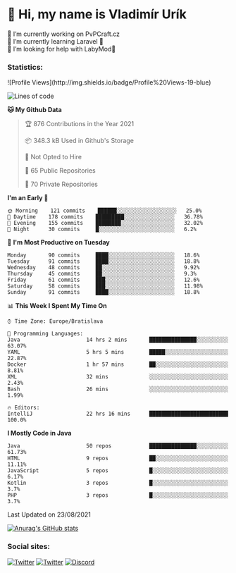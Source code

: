<h1> 👋 Hi, my name is Vladimír Urík</h1>
<p>
 🔭 I’m currently working on PvPCraft.cz<br>
 🌱 I’m currently learning Laravel 💙<br>
 🤔 I’m looking for help with LabyMod💝<br>
</p>
<h3>Statistics:</h3>
<!--START_SECTION:waka-->
![Profile Views](http://img.shields.io/badge/Profile%20Views-19-blue)

![Lines of code](https://img.shields.io/badge/From%20Hello%20World%20I%27ve%20Written-4.0%20million%20lines%20of%20code-blue)

**🐱 My Github Data** 

> 🏆 876 Contributions in the Year 2021
 > 
> 📦 348.3 kB Used in Github's Storage 
 > 
> 🚫 Not Opted to Hire
 > 
> 📜 65 Public Repositories 
 > 
> 🔑 70 Private Repositories  
 > 
**I'm an Early 🐤** 

```text
🌞 Morning    121 commits    ██████░░░░░░░░░░░░░░░░░░░   25.0% 
🌆 Daytime    178 commits    █████████░░░░░░░░░░░░░░░░   36.78% 
🌃 Evening    155 commits    ████████░░░░░░░░░░░░░░░░░   32.02% 
🌙 Night      30 commits     █░░░░░░░░░░░░░░░░░░░░░░░░   6.2%

```
📅 **I'm Most Productive on Tuesday** 

```text
Monday       90 commits     ████░░░░░░░░░░░░░░░░░░░░░   18.6% 
Tuesday      91 commits     ████░░░░░░░░░░░░░░░░░░░░░   18.8% 
Wednesday    48 commits     ██░░░░░░░░░░░░░░░░░░░░░░░   9.92% 
Thursday     45 commits     ██░░░░░░░░░░░░░░░░░░░░░░░   9.3% 
Friday       61 commits     ███░░░░░░░░░░░░░░░░░░░░░░   12.6% 
Saturday     58 commits     ███░░░░░░░░░░░░░░░░░░░░░░   11.98% 
Sunday       91 commits     ████░░░░░░░░░░░░░░░░░░░░░   18.8%

```


📊 **This Week I Spent My Time On** 

```text
⌚︎ Time Zone: Europe/Bratislava

💬 Programming Languages: 
Java                     14 hrs 2 mins       ███████████████░░░░░░░░░░   63.07% 
YAML                     5 hrs 5 mins        █████░░░░░░░░░░░░░░░░░░░░   22.87% 
Docker                   1 hr 57 mins        ██░░░░░░░░░░░░░░░░░░░░░░░   8.81% 
XML                      32 mins             ░░░░░░░░░░░░░░░░░░░░░░░░░   2.43% 
Bash                     26 mins             ░░░░░░░░░░░░░░░░░░░░░░░░░   1.99%

🔥 Editors: 
IntelliJ                 22 hrs 16 mins      █████████████████████████   100.0%

```

**I Mostly Code in Java** 

```text
Java                     50 repos            ███████████████░░░░░░░░░░   61.73% 
HTML                     9 repos             ██░░░░░░░░░░░░░░░░░░░░░░░   11.11% 
JavaScript               5 repos             █░░░░░░░░░░░░░░░░░░░░░░░░   6.17% 
Kotlin                   3 repos             █░░░░░░░░░░░░░░░░░░░░░░░░   3.7% 
PHP                      3 repos             █░░░░░░░░░░░░░░░░░░░░░░░░   3.7%

```



 Last Updated on 23/08/2021
<!--END_SECTION:waka-->

[![Anurag's GitHub stats](https://github-readme-stats.vercel.app/api?username=vladimir-urik)](https://github.com/anuraghazra/github-readme-stats)

<h3>Social sites:</h3>
<p><a href="https://twitter.com/GGGEDR" target="_blank"><img alt="Twitter" src="https://img.shields.io/badge/twitter-%231DA1F2.svg?&style=for-the-badge&logo=twitter&logoColor=white" /></a> <a href="https://www.reddit.com/user/GGGEDR" target="_blank"><img alt="Twitter" src="https://img.shields.io/badge/reddit-%23FE6262.svg?&style=for-the-badge&logo=reddit&logoColor=white" /></a> <a href="https://discord.com/users/535708984959827978" target="_blank"><img alt="Discord" src="https://img.shields.io/badge/discord-%235865f2.svg?&style=for-the-badge&logo=discord&logoColor=white" />
</p>

